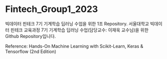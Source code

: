 # Fintech_Group1_2023
빅데이터 핀테크 7기 기계학습 딥러닝 수업을 위한 1조 Repository.
서울대학교 빅데이터 핀테크 교육과정 7기 기계학습 딥러닝 수업(담당교수: 이재욱 교수님)을 위한 Github Repository입니다.

Reference: Hands-On Machine Learning with Scikit-Learn, Keras & Tensorflow (2nd Edition)
